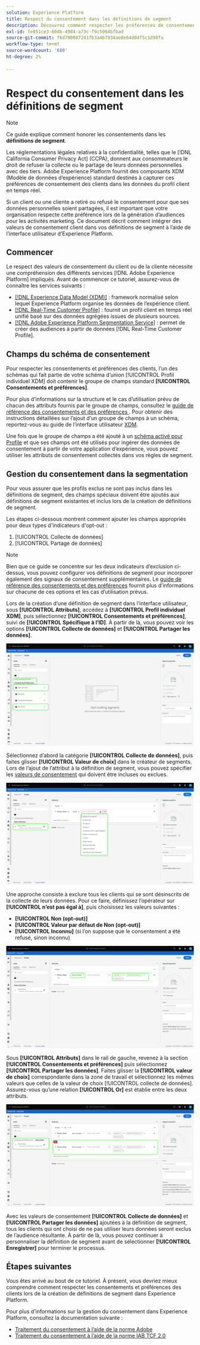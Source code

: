 ```yaml
---
solution: Experience Platform
title: Respect du consentement dans les définitions de segment
description: Découvrez comment respecter les préférences de consentement des clients pour la collecte et le partage de données personnelles dans les opérations de segmentation.
exl-id: fe851ce3-60db-4984-a73c-f9c5964bfbad
source-git-commit: f6d700087241fb3a467934ae8e64d04f5c1d98fa
workflow-type: tm+mt
source-wordcount: '680'
ht-degree: 2%

---
```


# Respect du consentement dans les définitions de segment

>[!NOTE]
>
>Ce guide explique comment honorer les consentements dans les **définitions de segment**.

Les réglementations légales relatives à la confidentialité, telles que le [!DNL California Consumer Privacy Act] (CCPA), donnent aux consommateurs le droit de refuser la collecte ou le partage de leurs données personnelles avec des tiers. Adobe Experience Platform fournit des composants XDM (Modèle de données d’expérience) standard destinés à capturer ces préférences de consentement des clients dans les données du profil client en temps réel.

Si un client ou une cliente a retiré ou refusé le consentement pour que ses données personnelles soient partagées, il est important que votre organisation respecte cette préférence lors de la génération d’audiences pour les activités marketing. Ce document décrit comment intégrer des valeurs de consentement client dans vos définitions de segment à l’aide de l’interface utilisateur d’Experience Platform.

## Commencer

Le respect des valeurs de consentement du client ou de la cliente nécessite une compréhension des différents services [!DNL Adobe Experience Platform] impliqués. Avant de commencer ce tutoriel, assurez-vous de connaître les services suivants :

* [[!DNL Experience Data Model (XDM)]](../../xdm/home.md) : framework normalisé selon lequel Experience Platform organise les données de l’expérience client.
* [[!DNL Real-Time Customer Profile]](../../profile/home.md) : fournit un profil client en temps réel unifié basé sur des données agrégées issues de plusieurs sources.
* [[!DNL Adobe Experience Platform Segmentation Service]](../home.md) : permet de créer des audiences à partir de données [!DNL Real-Time Customer Profile].

## Champs du schéma de consentement

Pour respecter les consentements et préférences des clients, l’un des schémas qui fait partie de votre schéma d’union [!UICONTROL Profil individuel XDM] doit contenir le groupe de champs standard **[!UICONTROL Consentements et préférences]**.

Pour plus d’informations sur la structure et le cas d’utilisation prévu de chacun des attributs fournis par le groupe de champs, consultez le [ guide de référence des consentements et des préférences ](../../xdm/field-groups/profile/consents.md). Pour obtenir des instructions détaillées sur l’ajout d’un groupe de champs à un schéma, reportez-vous au guide de l’interface utilisateur [XDM](../../xdm/ui/resources/schemas.md#add-field-groups).

Une fois que le groupe de champs a été ajouté à un [schéma activé pour Profile](../../xdm/ui/resources/schemas.md#profile) et que ses champs ont été utilisés pour ingérer des données de consentement à partir de votre application d’expérience, vous pouvez utiliser les attributs de consentement collectés dans vos règles de segment.

## Gestion du consentement dans la segmentation

Pour vous assurer que les profils exclus ne sont pas inclus dans les définitions de segment, des champs spéciaux doivent être ajoutés aux définitions de segment existantes et inclus lors de la création de définitions de segment.

Les étapes ci-dessous montrent comment ajouter les champs appropriés pour deux types d&#39;indicateurs d&#39;opt-out :

1. [!UICONTROL Collecte de données]
1. [!UICONTROL Partage de données]

>[!NOTE]
>
>Bien que ce guide se concentre sur les deux indicateurs d’exclusion ci-dessus, vous pouvez configurer vos définitions de segment pour incorporer également des signaux de consentement supplémentaires. Le [guide de référence des consentements et des préférences](../../xdm/field-groups/profile/consents.md) fournit plus d’informations sur chacune de ces options et les cas d’utilisation prévus.

Lors de la création d’une définition de segment dans l’interface utilisateur, sous **[!UICONTROL Attributs]**, accédez à **[!UICONTROL Profil individuel XDM]**, puis sélectionnez **[!UICONTROL Consentements et préférences]**, suivi de **[!UICONTROL Spécifique à l’ID]**. À partir de là, vous pouvez voir les options **[!UICONTROL Collecte de données]** et **[!UICONTROL Partager les données]**.

![](../images/tutorials/opt-outs/consents.png)

Sélectionnez d’abord la catégorie **[!UICONTROL Collecte de données]**, puis faites glisser **[!UICONTROL Valeur de choix]** dans le créateur de segments. Lors de l’ajout de l’attribut à la définition de segment, vous pouvez spécifier les [valeurs de consentement](../../xdm/field-groups/profile/consents.md#choice-values) qui doivent être incluses ou exclues.

![](../images/tutorials/opt-outs/consent-values.png)

Une approche consiste à exclure tous les clients qui se sont désinscrits de la collecte de leurs données. Pour ce faire, définissez l’opérateur sur **[!UICONTROL n’est pas égal à]**, puis choisissez les valeurs suivantes :

* **[!UICONTROL Non (opt-out)]**
* **[!UICONTROL Valeur par défaut de Non (opt-out)]**
* **[!UICONTROL Inconnu]** (si l’on suppose que le consentement a été refusé, sinon inconnu)

![](../images/tutorials/opt-outs/collect.png)

Sous **[!UICONTROL Attributs]** dans le rail de gauche, revenez à la section **[!UICONTROL Consentements et préférences]** puis sélectionnez **[!UICONTROL Partager les données]**. Faites glisser la **[!UICONTROL valeur de choix]** correspondante dans la zone de travail et sélectionnez les mêmes valeurs que celles de la valeur de choix [!UICONTROL collecte de données]. Assurez-vous qu’une relation **[!UICONTROL Or]** est établie entre les deux attributs.

![](../images/tutorials/opt-outs/share.png)

Avec les valeurs de consentement **[!UICONTROL Collecte de données]** et **[!UICONTROL Partager les données]** ajoutées à la définition de segment, tous les clients qui ont choisi de ne pas utiliser leurs données seront exclus de l’audience résultante. À partir de là, vous pouvez continuer à personnaliser la définition de segment avant de sélectionner **[!UICONTROL Enregistrer]** pour terminer le processus.

## Étapes suivantes

Vous êtes arrivé au bout de ce tutoriel. À présent, vous devriez mieux comprendre comment respecter les consentements et préférences des clients lors de la création de définitions de segment dans Experience Platform.

Pour plus d’informations sur la gestion du consentement dans Experience Platform, consultez la documentation suivante :

* [Traitement du consentement à l’aide de la norme Adobe](../../landing/governance-privacy-security/consent/adobe/overview.md)
* [Traitement du consentement à l’aide de la norme IAB TCF 2.0](../../landing/governance-privacy-security/consent/iab/overview.md)